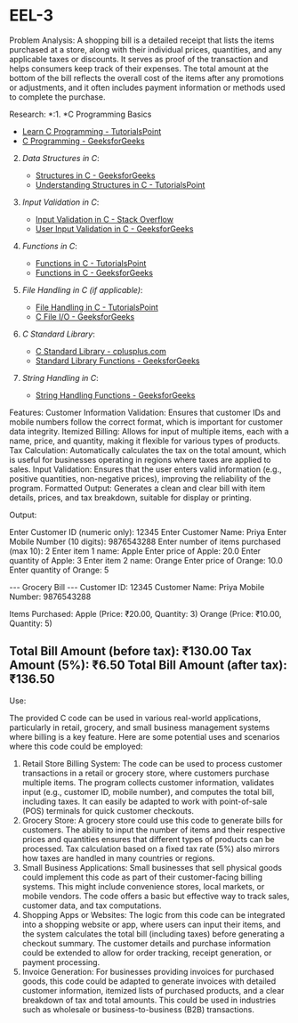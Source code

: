 # EEL-3
Problem Analysis:
A shopping bill is a detailed receipt that lists the items purchased at a store, along with their individual prices, quantities, and any applicable taxes or discounts. It serves as proof of the transaction and helps consumers keep track of their expenses. The total amount at the bottom of the bill reflects the overall cost of the items after any promotions or adjustments, and it often includes payment information or methods used to complete the purchase.


Research:
*:1. *C Programming Basics
   - [Learn C Programming - TutorialsPoint](https://www.tutorialspoint.com/c_standard_library/index.htm)
   - [C Programming - GeeksforGeeks](https://www.geeksforgeeks.org/c-programming-language/)

2. *Data Structures in C*:
   - [Structures in C - GeeksforGeeks](https://www.geeksforgeeks.org/structures-c/)
   - [Understanding Structures in C - TutorialsPoint](https://www.tutorialspoint.com/cprogramming/c_structures.htm)

3. *Input Validation in C*:
   - [Input Validation in C - Stack Overflow](https://stackoverflow.com/questions/1909776/how-to-validate-input-in-c)
   - [User Input Validation in C - GeeksforGeeks](https://www.geeksforgeeks.org/input-validation-in-c/)

4. *Functions in C*:
   - [Functions in C - TutorialsPoint](https://www.tutorialspoint.com/cprogramming/c_functions.htm)
   - [Functions in C - GeeksforGeeks](https://www.geeksforgeeks.org/functions-in-c/)

5. *File Handling in C (if applicable)*:
   - [File Handling in C - TutorialsPoint](https://www.tutorialspoint.com/c_standard_library/c_function_fopen.htm)
   - [C File I/O - GeeksforGeeks](https://www.geeksforgeeks.org/file-handling-c-classes/)

6. *C Standard Library*:
   - [C Standard Library - cplusplus.com](http://www.cplusplus.com/reference/clibrary/)
   - [Standard Library Functions - GeeksforGeeks](https://www.geeksforgeeks.org/c-standard-library-functions/)

7. *String Handling in C*:
   - [String Handling Functions - GeeksforGeeks](https://www.geeksforgeeks.org/c-strings/)


Features:
Customer Information Validation: Ensures that customer IDs and mobile numbers follow the correct format, which is important for customer data integrity.
Itemized Billing: Allows for input of multiple items, each with a name, price, and quantity, making it flexible for various types of products.
Tax Calculation: Automatically calculates the tax on the total amount, which is useful for businesses operating in regions where taxes are applied to sales.
Input Validation: Ensures that the user enters valid information (e.g., positive quantities, non-negative prices), improving the reliability of the program.
Formatted Output: Generates a clean and clear bill with item details, prices, and tax breakdown, suitable for display or printing.


Output:

Enter Customer ID (numeric only): 12345
Enter Customer Name: Priya
Enter Mobile Number (10 digits): 9876543288
Enter number of items purchased (max 10): 2
Enter item 1 name: Apple
Enter price of Apple: 20.0
Enter quantity of Apple: 3
Enter item 2 name: Orange
Enter price of Orange: 10.0
Enter quantity of Orange: 5

--- Grocery Bill ---
Customer ID: 12345
Customer Name: Priya
Mobile Number: 9876543288

Items Purchased:
Apple (Price: ₹20.00, Quantity: 3)
Orange (Price: ₹10.00, Quantity: 5)

Total Bill Amount (before tax): ₹130.00
Tax Amount (5%): ₹6.50
Total Bill Amount (after tax): ₹136.50
--------------------------

Use:

The provided C code can be used in various real-world applications, particularly in retail, grocery, and small business management systems where billing is a key feature. Here are some potential uses and scenarios where this code could be employed:
1. Retail Store Billing System:
The code can be used to process customer transactions in a retail or grocery store, where customers purchase multiple items. The program collects customer information, validates input (e.g., customer ID, mobile number), and computes the total bill, including taxes.
It can easily be adapted to work with point-of-sale (POS) terminals for quick customer checkouts.
2. Grocery Store:
A grocery store could use this code to generate bills for customers. The ability to input the number of items and their respective prices and quantities ensures that different types of products can be processed. Tax calculation based on a fixed tax rate (5%) also mirrors how taxes are handled in many countries or regions.
3. Small Business Applications:
Small businesses that sell physical goods could implement this code as part of their customer-facing billing systems. This might include convenience stores, local markets, or mobile vendors. The code offers a basic but effective way to track sales, customer data, and tax computations.
4. Shopping Apps or Websites:
The logic from this code can be integrated into a shopping website or app, where users can input their items, and the system calculates the total bill (including taxes) before generating a checkout summary. The customer details and purchase information could be extended to allow for order tracking, receipt generation, or payment processing.
5. Invoice Generation:
For businesses providing invoices for purchased goods, this code could be adapted to generate invoices with detailed customer information, itemized lists of purchased products, and a clear breakdown of tax and total amounts. This could be used in industries such as wholesale or business-to-business (B2B) transactions.

